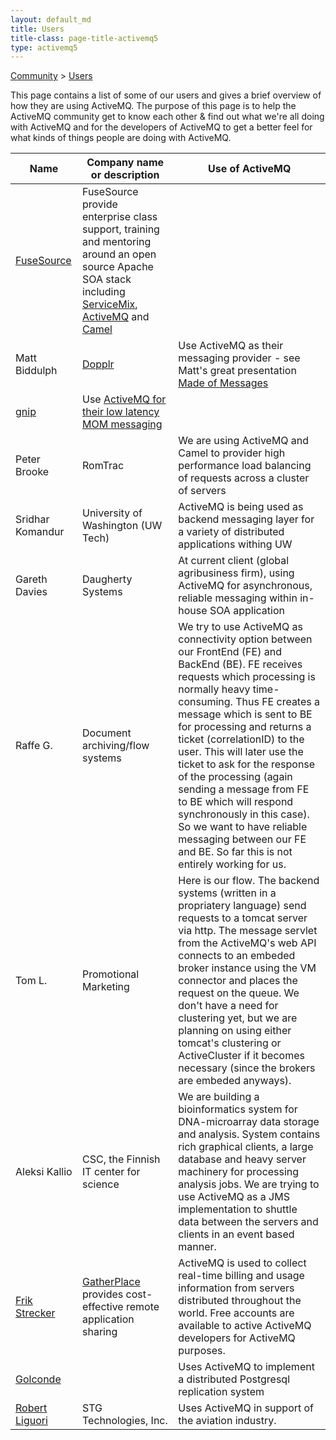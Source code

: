 ```yaml
---
layout: default_md
title: Users
title-class: page-title-activemq5
type: activemq5
--- 
```


[Community](community) > [Users](users)

This page contains a list of some of our users and gives a brief overview of how they are using ActiveMQ. The purpose of this page is to help the ActiveMQ community get to know each other & find out what we're all doing with ActiveMQ and for the developers of ActiveMQ to get a better feel for what kinds of things people are doing with ActiveMQ.

Name|Company name or description|Use of ActiveMQ
---|---|---
|[FuseSource](http://fusesource.com/)|FuseSource provide enterprise class support, training and mentoring around an open source Apache SOA stack including [ServiceMix](http://servicemix.apache.org/), [ActiveMQ](http://activemq.apache.org/) and [Camel](http://activemq.apache.org/camel/)
Matt Biddulph|[Dopplr](http://www.dopplr.com/)|Use ActiveMQ as their messaging provider - see Matt's great presentation [Made of Messages](http://www.slideshare.net/carsonified/dopplr-its-made-of-messages-matt-biddulph-presentation)
|[gnip](http://gnip.com)|Use [ActiveMQ for their low latency MOM messaging](http://www.byteonic.com/2008/gnip-online-message-oriented-middleware-mom/)
Peter Brooke|RomTrac|We are using ActiveMQ and Camel to provider high performance load balancing of requests across a cluster of servers
Sridhar Komandur|University of Washington (UW Tech)|ActiveMQ is being used as backend messaging layer for a variety of distributed applications withing UW
Gareth Davies|Daugherty Systems|At current client (global agribusiness firm), using ActiveMQ for asynchronous, reliable messaging within in-house SOA application
Raffe G.|Document archiving/flow systems|We try to use ActiveMQ as connectivity option between our FrontEnd (FE) and BackEnd (BE). FE receives requests which processing is normally heavy time-consuming. Thus FE creates a message which is sent to BE for processing and returns a ticket (correlationID) to the user. This will later use the ticket to ask for the response of the processing (again sending a message from FE to BE which will respond synchronously in this case). So we want to have reliable messaging between our FE and BE. So far this is not entirely working for us.
Tom L.|Promotional Marketing|Here is our flow. The backend systems (written in a propriatery language) send requests to a tomcat server via http. The message servlet from the ActiveMQ's web API connects to an embeded broker instance using the VM connector and places the request on the queue. We don't have a need for clustering yet, but we are planning on using either tomcat's clustering or ActiveCluster if it becomes necessary (since the brokers are embeded anyways).
Aleksi Kallio|CSC, the Finnish IT center for science|We are building a bioinformatics system for DNA-microarray data storage and analysis. System contains rich graphical clients, a large database and heavy server machinery for processing analysis jobs. We are trying to use ActiveMQ as a JMS implementation to shuttle data between the servers and clients in an event based manner.
[Frik Strecker](mailto:frik@gatherworks.com)|[GatherPlace](http://www.gatherplace.net) provides cost-effective remote application sharing|ActiveMQ is used to collect real-time billing and usage information from servers distributed throughout the world. Free accounts are available to active ActiveMQ developers for ActiveMQ purposes.
[Golconde](http://code.google.com/p/golconde/)||Uses ActiveMQ to implement a distributed Postgresql replication system
[Robert Liguori](http://www.oreillynet.com/pub/au/3212)|STG Technologies, Inc.|Uses ActiveMQ in support of the aviation industry.

